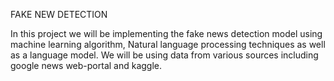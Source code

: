 FAKE NEW DETECTION 

In this project we will be implementing the fake news detection model using
machine learning algorithm, Natural language processing techniques as well as a language model.
We will be using data from various sources including google news web-portal and kaggle.

